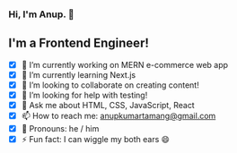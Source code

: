 ### Hi, I'm Anup. 👋

## I'm a Frontend Engineer!

- [x] 🔭 I’m currently working on MERN e-commerce web app
- [x] 🌱 I’m currently learning Next.js
- [x] 👯 I’m looking to collaborate on creating content!
- [x] 🤔 I’m looking for help with testing!
- [x] 💬 Ask me about HTML, CSS, JavaScript, React
- [x] 📫 How to reach me: anupkumartamang@gmail.com
- [x] 👦 Pronouns: he / him
- [x] ⚡ Fun fact: I can wiggle my both ears 😄
